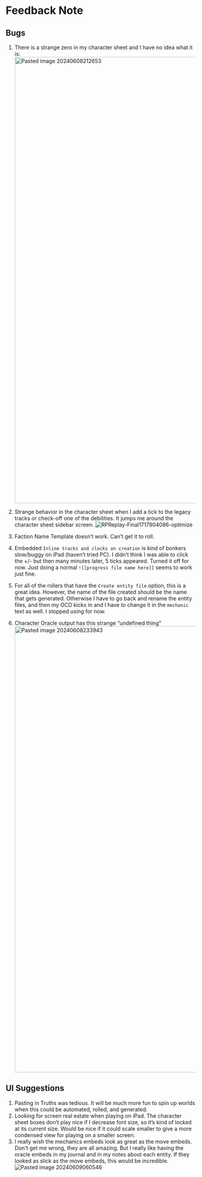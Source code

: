 # Feedback Note
## Bugs
1. There is a strange zero in my character sheet and I have no idea what it is: <img width="1180" alt="Pasted image 20240608212653" src="https://github.com/nickarrow/iron-vault-feedback/assets/40185621/69802692-2c28-40a7-82d9-4efa98bea195">

2. Strange behavior in the character sheet when I add a tick to the legacy tracks or check-off one of the debilities. It jumps me around the character sheet sidebar screen. ![RPReplay-Final1717904086-optimize](https://github.com/nickarrow/iron-vault-feedback/assets/40185621/c369f968-3b31-4e97-901d-6ff38c50651e)

3. Faction Name Template doesn’t work. Can’t get it to roll. 
4. Embedded `Inline tracks and clocks on creation` is kind of bonkers slow/buggy on iPad (haven’t tried PC). I didn’t think I was able to click the +/- but then many minutes later, 5 ticks appeared. Turned it off for now. Just doing a normal `![[progress file name here]]` seems to work just fine. 
5. For all of the rollers that have the `Create entity file` option, this is a great idea. However, the name of the file created should be the name that gets generated. Otherwise I have to go back and rename the entity files, and then my OCD kicks in and I have to change it in the `mechanic` text as well. I stopped using for now. 
6. Character Oracle output has this strange “undefined thing” <img width="1180" alt="Pasted image 20240608233943" src="https://github.com/nickarrow/iron-vault-feedback/assets/40185621/1feb474f-32bd-4196-8af6-c8b7a4035e38">

## UI Suggestions
1. Pasting in Truths was tedious. It will be much more fun to spin up worlds when this could be automated, rolled, and generated. 
2. Looking for screen real estate when playing on iPad. The character sheet boxes don’t play nice if I decrease font size, so it’s kind of locked at its current size. Would be nice if it could scale smaller to give a more condensed view for playing on a smaller screen. 
3. I really wish the mechanics embeds look as great as the move embeds. Don't get me wrong, they are all amazing. But I really like having the oracle embeds in my journal and in my notes about each entity. If they looked as slick as the move embeds, this would be incredible. ![Pasted image 20240609060546](https://github.com/nickarrow/iron-vault-feedback/assets/40185621/ca4b97c2-e161-4322-80d1-5abfe4c0bec6)

